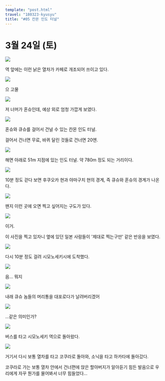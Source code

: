 ```yaml
---
template: "post.html"
travel: "180323-kyusyu"
title: "#05 칸몬 인도 터널"
---
```


# 3월 24일 (토)

![](/180323-kyusyu/05_01.jpg)

역 앞에는 이런 낡은 열차가 카페로 개조되어 쓰이고 있다.

![](/180323-kyusyu/05_02.jpg)

으 고물

![](/180323-kyusyu/05_03.jpg)

저 너머가 혼슈인데, 예상 외로 엄청 가깝게 보였다.

![](/180323-kyusyu/05_04.jpg)

혼슈와 큐슈를 걸어서 건널 수 있는 칸몬 인도 터널.

걸어서 건너면 무료, 바퀴 달린 것들로 건너면 20엔.

![](/180323-kyusyu/05_05.jpg)

해면 아래로 51m 지점에 있는 인도 터널. 약 780m 정도 되는 거리이다.

![](/180323-kyusyu/05_06.jpg)

10분 정도 걷다 보면 후쿠오카 현과 야마구치 현의 경계, 즉 큐슈와 혼슈의 경계가 나온다.

![](/180323-kyusyu/05_07.jpg)

왠지 이런 곳에 오면 찍고 싶어지는 구도가 있다.

![](/180323-kyusyu/05_08.jpg)

이거.

이 사진을 찍고 있자니 옆에 있던 일본 사람들이 '제대로 찍는구만' 같은 반응을 보였다.

![](/180323-kyusyu/05_09.jpg)

다시 10분 정도 걸려 시모노세키시에 도착했다.

![](/180323-kyusyu/05_10.jpg)

음... 뭐지

![](/180323-kyusyu/05_11.jpg)

내래 큐슈 놈들의 머리통을 대포로다가 날려버리겠어

![](/180323-kyusyu/05_12.jpg)

...같은 의미인가?

![](/180323-kyusyu/05_13.jpg)

버스를 타고 시모노세키 역으로 돌아왔다.

![](/180323-kyusyu/05_14.jpg)

거기서 다시 보통 열차를 타고 코쿠라로 돌아와, 소닉을 타고 하카타에 돌아갔다.

코쿠라로 가는 보통 열차 안에서 건너편에 앉은 할아버지가 알아듣기 힘든 발음으로 우리에게 자꾸 뭔가를 물어봐서 너무 힘들었다...
